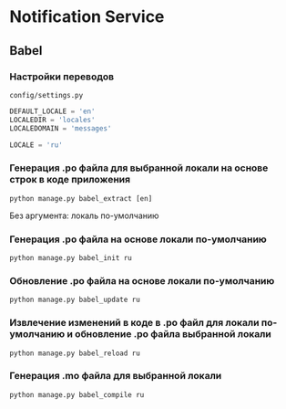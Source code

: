 # Notification Service

## Babel

### Настройки переводов

`config/settings.py`

```python
DEFAULT_LOCALE = 'en'
LOCALEDIR = 'locales'
LOCALEDOMAIN = 'messages'

LOCALE = 'ru'
```

### Генерация .po файла для выбранной локали на основе строк в коде приложения

`python manage.py babel_extract [en]`

Без аргумента: локаль по-умолчанию

### Генерация .po файла на основе локали по-умолчанию

`python manage.py babel_init ru`

### Обновление .po файла на основе локали по-умолчанию

`python manage.py babel_update ru`

### Извлечение изменений в коде в .po файл для локали по-умолчанию и обновление .po файла выбранной локали

`python manage.py babel_reload ru`

### Генерация .mo файла для выбранной локали

`python manage.py babel_compile ru`
